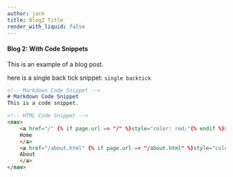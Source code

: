 ```yaml
---
author: jack
title: Blog2 Title
render_with_liquid: false
---
```


#### Blog 2: With Code Snippets 

This is an example of a blog post.

here is a single back tick snippet: `single backtick`

```markdown
<!-- Markdown Code Snippet -->
# Markdown Code Snippet
This is a code snippet.
```


```html
<!-- HTML Code Snippet -->
<nav>
    <a href="/" {% if page.url == "/" %}style="color: red;"{% endif %}>
    Home
    </a>
    <a href="/about.html" {% if page.url == "/about.html" %}style="color: red;"{% endif %}>
    About
    </a>
</nav>
```
